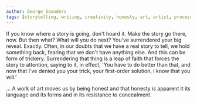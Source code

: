 ```yaml
---
author: George Saunders
tags: [storytelling, writing, creativity, honesty, art, artist, process]
---
```

If you know where a story is going, don't hoard it. Make the story go there, now. But then what? What will you do next? You've surrendered your big reveal. Exactly. Often, in our doubts that we have a real story to tell, we hold something back, fearing that we don't have anything else. And this can be form of trickery. Surrendering that thing is a leap of faith that forces the story to attention, saying to it, in effect, 'You have to do better than that, and now that I've denied you your trick, your first-order solution, I know that you will.'

... A work of art moves us by being honest and that honesty is apparent it its language and its forms and in its resistance to concealment.